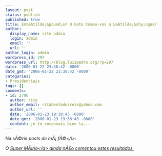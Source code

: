 ```yaml
---
layout: post
status: publish
published: true
title: Ent&Atilde;&pound;o? O Gato Comeu-vos a L&Atilde;&shy;ngua?
author:
  display_name: site admin
  login: admin
  email: ''
  url: ''
author_login: admin
wordpress_id: 297
wordpress_url: http://blog.luispedro.org/?p=297
date: '2006-01-22 23:38:42 -0800'
date_gmt: '2006-01-22 23:38:42 -0800'
categories:
- Presidenciais
tags: []
comments:
- id: 2700
  author: rita
  author_email: ritabentodosreis@yahoo.com
  author_url: ''
  date: '2006-01-23 19:38:43 -0800'
  date_gmt: '2006-01-23 19:38:43 -0800'
  content: je te reconnais bien la...
---
```

<p>Na s&Atilde;&copy;rie <i>posts de m&Atilde;&iexcl; f&Atilde;&copy;<&#47;i>:</p>
<p>O <a href="http:&#47;&#47;mario-super.blogspot.com&#47;">Super M&Atilde;&iexcl;rio<&#47;a> ainda n&Atilde;&pound;o comentou estes resultados.</p>
